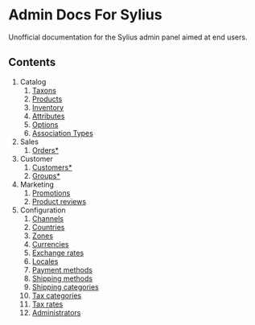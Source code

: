 # Admin Docs For Sylius
Unofficial documentation for the Sylius admin panel aimed at end users.

## Contents

1. Catalog
    1. [Taxons](Catalog/Taxons.md)
    2. [Products](Catalog/Products.md)
    3. [Inventory](Catalog/Inventory.md)
    4. [Attributes](Catalog/Attributes.md)
    5. [Options](Catalog/Options.md)
    6. [Association Types](Catalog/Associations.md)
2. Sales
    1. [Orders*](#)
3. Customer
    1. [Customers*](#)
    2. [Groups*](#)
4. Marketing
    1. [Promotions](Marketing/Promotions.md)
    2. [Product reviews](Marketing/Product-Reviews.md)
5. Configuration
    1. [Channels](Configuration/Channels.md)
    2. [Countries](Configuration/Coutries.md)
    3. [Zones](Configuration/Zones.md)
    4. [Currencies](Configuration/Currencies.md)
    5. [Exchange rates](Configuration/Exchange-Rates.md)
    6. [Locales](Configuration/Locales.md)
    7. [Payment methods](Configuration/Payment-Methods.md)
    8. [Shipping methods](Configuration/Shipping-Methods.md)
    9. [Shipping categories](Configuration/Shipping-Categories.md)
    10. [Tax categories](Configuration/Tax-Categories.md)
    11. [Tax rates](Configuration/Tax-Rates.md)
    12. [Administrators](Configuration/Administrators.md)

